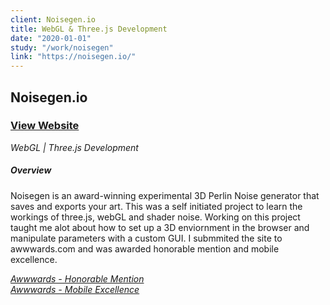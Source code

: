 ```yaml
---
client: Noisegen.io
title: WebGL & Three.js Development
date: "2020-01-01"
study: "/work/noisegen"
link: "https://noisegen.io/"
---
```


## Noisegen.io

### [View Website](https://noisegen.io/)

_WebGL | Three.js Development_

##### Overview

Noisegen is an award-winning experimental 3D Perlin Noise generator that saves and exports your art. This was a self initiated project to learn the workings of three.js, webGL and shader noise. Working on this project taught me alot about how to set up a 3D enviornment in the browser and manipulate parameters with a custom GUI. I submmited the site to awwwards.com and was awarded honorable mention and mobile excellence.

_[Awwwards - Honorable Mention](https://www.awwwards.com/sites/noisegen-io)_\
_[Awwwards - Mobile Excellence](https://www.awwwards.com/sites/noisegen-io)_
